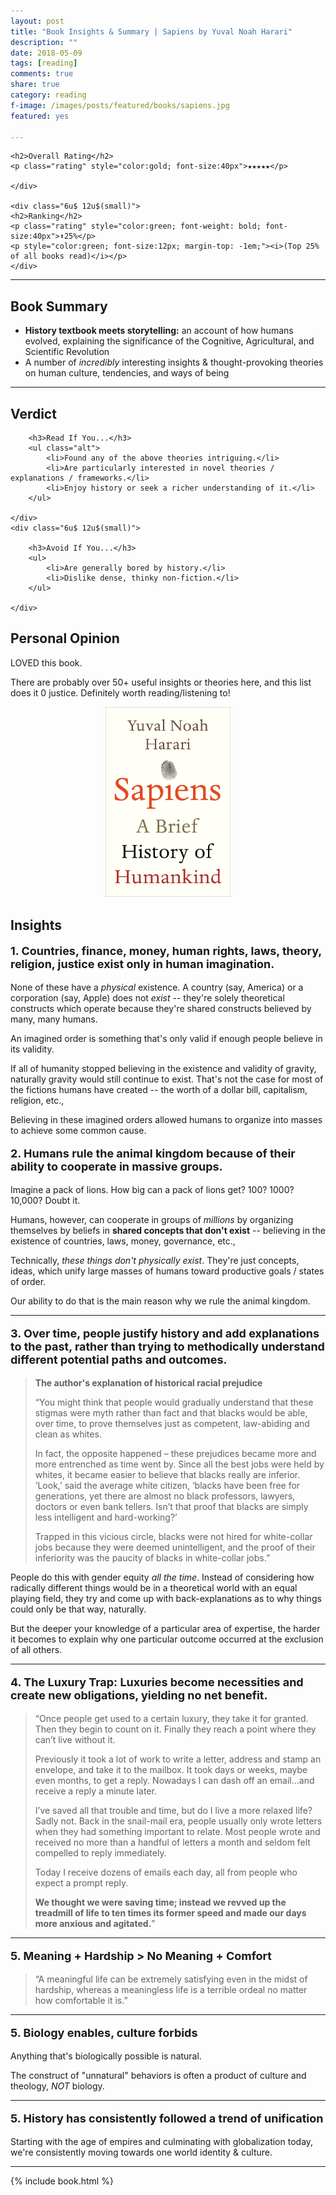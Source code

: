 ```yaml
---
layout: post
title: "Book Insights & Summary | Sapiens by Yuval Noah Harari"
description: ""
date: 2018-05-09
tags: [reading]
comments: true
share: true
category: reading
f-image: /images/posts/featured/books/sapiens.jpg
featured: yes

---
```


<div class="row">
	<div class="6u 12u$(small)">

	<h2>Overall Rating</h2>
	<p class="rating" style="color:gold; font-size:40px">★★★★★</p>

	</div>

	<div class="6u$ 12u$(small)">
	<h2>Ranking</h2>	
	<p class="rating" style="color:green; font-weight: bold; font-size:40px">⬆25%</p>
	<p style="color:green; font-size:12px; margin-top: -1em;"><i>(Top 25% of all books read)</i></p>
	</div>
</div>	

----

## Book Summary
* **History textbook meets storytelling:** an account of how humans evolved, explaining the significance of the Cognitive, Agricultural, and Scientific Revolution
* A number of *incredibly* interesting insights & thought-provoking theories on human culture, tendencies, and ways of being 

--- 

## Verdict

<div class="row">
	<div class="6u 12u$(small)">

		<h3>Read If You...</h3>
		<ul class="alt">
			<li>Found any of the above theories intriguing.</li>
			<li>Are particularly interested in novel theories / explanations / frameworks.</li>
			<li>Enjoy history or seek a richer understanding of it.</li>
		</ul>

	</div>
	<div class="6u$ 12u$(small)">

		<h3>Avoid If You...</h3>
		<ul>
			<li>Are generally bored by history.</li>
			<li>Dislike dense, thinky non-fiction.</li>
		</ul>

	</div>
</div>


## Personal Opinion
LOVED this book. 

There are probably over 50+ useful insights or theories here, and this list does it 0 justice. Definitely worth reading/listening to!

<div align="center"><a href="#" class="image main"><img src="/images/posts/featured/books/sapiens.jpg" style="max-width:200px" alt="" /></a></div>

## Insights 

<p style=" font-size: 18px; font-weight: bold; ">1. Countries, finance, money, human rights, laws, theory, religion, justice exist only in human imagination.</p>

None of these have a *physical* existence. A country (say, America) or a corporation (say, Apple) does not _exist_ -- they're solely theoretical constructs which operate because they're shared constructs believed by many, many humans. 

An imagined order is something that's only valid if enough people believe in its validity. 

If all of humanity stopped believing in the existence and validity of gravity, naturally gravity would still continue to exist. That's not the case for most of the fictions humans have created -- the worth of a dollar bill, capitalism, religion, etc., 


Believing in these imagined orders allowed humans to organize into masses to achieve some common cause. 

<p style=" font-size: 18px; font-weight: bold; ">2. Humans rule the animal kingdom because of their ability to cooperate in massive groups.</p>


Imagine a pack of lions. How big can a pack of lions get? 100? 1000? 10,000? Doubt it.

Humans, however, can cooperate in groups of *millions* by organizing themselves by beliefs in **shared concepts that don't exist** --  believing in the existence of countries, laws, money, governance, etc.,

Technically, *these things don't physically exist*. They're just concepts, ideas, which unify large masses of humans toward productive goals / states of order. 

Our ability to do that is the main reason why we rule the animal kingdom.

---

<p style=" font-size: 18px; font-weight: bold; ">3. Over time, people justify history and add explanations to the past, rather than trying to methodically understand different potential paths and outcomes.</p>

> **The author's explanation of historical racial prejudice** 
>
> “You might think that people would gradually understand that these stigmas were myth rather than fact and that blacks would be able, over time, to prove themselves just as competent, law-abiding and clean as whites. 
> 
> In fact, the opposite happened – these prejudices became more and more entrenched as time went by. Since all the best jobs were held by whites, it became easier to believe that blacks really are inferior. ‘Look,’ said the average white citizen, ‘blacks have been free for generations, yet there are almost no black professors, lawyers, doctors or even bank tellers. Isn’t that proof that blacks are simply less intelligent and hard-working?’ 
> 
> Trapped in this vicious circle, blacks were not hired for white-collar jobs because they were deemed unintelligent, and the proof of their inferiority was the paucity of blacks in white-collar jobs.”

People do this with gender equity *all the time*. Instead of considering how radically different things would be in a theoretical world with an equal playing field, they try and come up with back-explanations as to why things could only be that way, naturally. 

But the deeper your knowledge of a particular area of expertise, the harder it becomes to explain why one particular outcome occurred at the exclusion of all others.


---

<p style=" font-size: 18px; font-weight: bold; ">4. The Luxury Trap: Luxuries become necessities and create new obligations, yielding no net benefit.</p>

> “Once people get used to a certain luxury, they take it for granted. Then they begin to count on it. Finally they reach a point where they can’t live without it. 
> 
> Previously it took a lot of work to write a letter, address and stamp an envelope, and take it to the mailbox. It took days or weeks, maybe even months, to get a reply. Nowadays I can dash off an email...and receive a reply a minute later. 
> 
> I’ve saved all that trouble and time, but do I live a more relaxed life?
> Sadly not. Back in the snail-mail era, people usually only wrote letters when they had something important to relate. Most people wrote and received no more than a handful of letters a month and seldom felt compelled to reply immediately. 
> 
> Today I receive dozens of emails each day, all from people who expect a prompt reply. 
> 
> **We thought we were saving time; instead we revved up the treadmill of life to ten times its former speed and made our days more anxious and agitated.**”


---

<p style=" font-size: 18px; font-weight: bold; ">5. Meaning + Hardship > No Meaning + Comfort </p>

> “A meaningful life can be extremely satisfying even in the midst of hardship, whereas a meaningless life is a terrible ordeal no matter how comfortable it is.”

---

<p style=" font-size: 18px; font-weight: bold; ">5. Biology enables, culture forbids</p>

Anything that's biologically possible is natural. 

The construct of "unnatural" behaviors is often a product of culture and theology, *NOT* biology.

--- 

<p style=" font-size: 18px; font-weight: bold; ">5. History has consistently followed a trend of unification </p>

Starting with the age of empires and culminating with globalization today, we're consistently moving towards one world identity & culture.

--- 

{% include book.html %}

